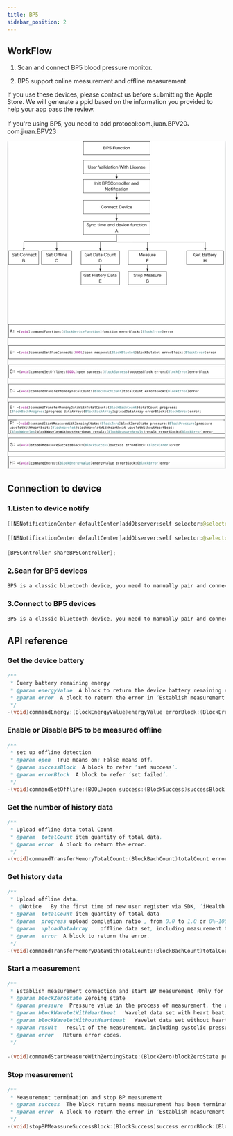 ```yaml
---
title: BP5
sidebar_position: 2
---
```


## WorkFlow

1. Scan and connect BP5 blood pressure monitor.

2. BP5 support online measurement and offline measurement.

If you use these devices, please contact us before submitting the Apple Store. We will generate a ppid based on the information you provided to help your app pass the review.

If you're using BP5, you need to add protocol:com.jiuan.BPV20、com.jiuan.BPV23


![integrate ios](/iOS_BP5_1.png)

## Connection to device

### 1.Listen to device notify

```java
[[NSNotificationCenter defaultCenter]addObserver:self selector:@selector(DeviceConnect:) name:BP5ConnectNoti object:nil];

[[NSNotificationCenter defaultCenter]addObserver:self selector:@selector(DeviceDisConnect:) name:BP5DisConnectNoti object:nil];

[BP5Controller shareBP5Controller];
```

### 2.Scan for BP5 devices

```java
BP5 is a classic bluetooth device, you need to manually pair and connect in the bluetooth of the iOS device, no need to call the scan command
```

### 3.Connect to BP5 devices

```java
BP5 is a classic bluetooth device, you need to manually pair and connect in the bluetooth of the iOS device, no need to call the connect command
```

## API reference

### Get the device battery

```java
/**
 * Query battery remaining energy
 * @param energyValue  A block to return the device battery remaining energy percentage, ‘80’ stands for 80%.
 * @param error  A block to return the error in ‘Establish measurement connection’
 */
-(void)commandEnergy:(BlockEnergyValue)energyValue errorBlock:(BlockError)error;
```

### Enable or Disable  BP5 to be measured offline

```java
/**
 * set up offline detection
 * @param open  True means on; False means off.
 * @param successBlock  A block to refer ‘set success’.
 * @param errorBlock  A block to refer ‘set failed’.
 */
-(void)commandSetOffline:(BOOL)open success:(BlockSuccess)successBlock error:(BlockError)errorBlock;
```

### Get the number of history data

```java
/**
 * Upload offline data total Count.
 * @param  totalCount item quantity of total data.
 * @param error  A block to return the error.
 */
-(void)commandTransferMemoryTotalCount:(BlockBachCount)totalCount errorBlock:(BlockError)error;
```

### Get history data

```java
/**
 * Upload offline data.
 *  @Notice   By the first time of new user register via SDK, ‘iHealth disclaimer’ will pop up automatically, and require the user agrees to continue. SDK application requires Internet connection; there is 10-day tryout if SDK cannot connect Internet, SDK is fully functional during tryout period, but will be terminated without verification through Internet after 10 days.
 * @param  totalCount item quantity of total data
 * @param  progress upload completion ratio , from 0.0 to 1.0 or 0%~100％, 100% means upload completed.
 * @param  uploadDataArray    offline data set, including measurement time, systolic pressure, diastolic pressure, pulse rate, irregular judgment,scheme ID,body movement flag. corresponding KEYs are time, sys, dia, heartRate, irregular,schemeID,bodyMovementFlg.
 * @param  error  A block to return the error.
 */
-(void)commandTransferMemoryDataWithTotalCount:(BlockBachCount)totalCount progress:(BlockBachProgress)progress dataArray:(BlockBachArray)uploadDataArray errorBlock:(BlockError)error;
```

### Start a measurement

```java
/**
 * Establish measurement connection and start BP measurement（Only for BP5）.
 * @param blockZeroState Zeroing state
 * @param pressure  Pressure value in the process of measurement, the unit is ‘mmHg’.
 * @param blockWaveletWithHeartbeat   Wavelet data set with heart beat.
 * @param blockWaveletWithoutHeartbeat   Wavelet data set without heart beat.
 * @param result   result of the measurement, including systolic pressure, diastolic pressure, pulse rate and irregular judgment. Relevant key: time, sys, dia, heartRate, irregular. irregular will be 0 or 1.
 * @param error   Return error codes.
 */

-(void)commandStartMeasureWithZeroingState:(BlockZero)blockZeroState pressure:(BlockPressure)pressure waveletWithHeartbeat:(BlockWavelet)blockWaveletWithHeartbeat waveletWithoutHeartbeat:(BlockWavelet)blockWaveletWithoutHeartbeat result:(BlockMeasureResult)result errorBlock:(BlockError)error;
```

### Stop measurement

```java
/**
 * Measurement termination and stop BP measurement
 * @param success  The block return means measurement has been terminated.
 * @param error  A block to return the error in ‘Establish measurement connection’ in BP.
 */
-(void)stopBPMeassureSuccessBlock:(BlockSuccess)success errorBlock:(BlockError)error;

```

